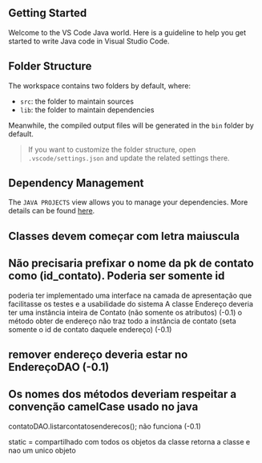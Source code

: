 ## Getting Started

Welcome to the VS Code Java world. Here is a guideline to help you get started to write Java code in Visual Studio Code.

## Folder Structure

The workspace contains two folders by default, where:

- `src`: the folder to maintain sources
- `lib`: the folder to maintain dependencies

Meanwhile, the compiled output files will be generated in the `bin` folder by default.

> If you want to customize the folder structure, open `.vscode/settings.json` and update the related settings there.

## Dependency Management

The `JAVA PROJECTS` view allows you to manage your dependencies. More details can be found [here](https://github.com/microsoft/vscode-java-dependency#manage-dependencies).


## Classes devem começar com letra maiuscula
## Não precisaria prefixar o nome da pk de contato como (id_contato). Poderia ser somente id
poderia ter implementado uma interface na camada de apresentação que facilitasse os testes e a usabilidade do sistema
A classe Endereço deveria ter uma instância inteira de Contato (não somente os atributos) (-0.1)
o método obter de endereço não traz todo a instância de contato (seta somente o id de contato daquele endereço) (-0.1)
## remover endereço deveria estar no EndereçoDAO (-0.1)
## Os nomes dos métodos deveriam respeitar a convenção camelCase usado no java
contatoDAO.listarcontatosenderecos(); não funciona (-0.1)


static = compartilhado com todos os objetos da classe
retorna a classe e nao um unico objeto